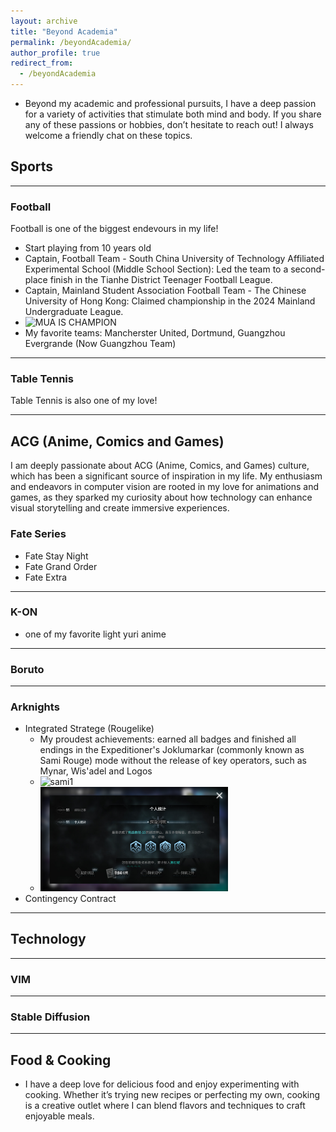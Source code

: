 ```yaml
---
layout: archive
title: "Beyond Academia"
permalink: /beyondAcademia/
author_profile: true
redirect_from:
  - /beyondAcademia
---
```

<!-- {% include base_path %} -->
- Beyond my academic and professional pursuits, I have a deep passion for a variety of activities that stimulate both mind and body. If you share any of these passions or hobbies, don’t hesitate to reach out! I always welcome a friendly chat on these topics.

## Sports
---
### Football

Football is one of the biggest endevours in my life!

- Start playing from 10 years old
- Captain, Football Team - South China University of Technology Affiliated Experimental School (Middle School Section): Led the team to a second-place finish in the Tianhe District Teenager Football League.
- Captain, Mainland Student Association Football Team - The Chinese University of Hong Kong: Claimed championship in the 2024 Mainland Undergraduate League.
- <img src="../images/mua_champion.jpg" alt="MUA IS CHAMPION" width="300"/> 
- My favorite teams: Mancherster United, Dortmund, Guangzhou Evergrande (Now Guangzhou Team)


---  


### Table Tennis

Table Tennis is also one of my love!

---

## ACG (Anime, Comics and Games)
I am deeply passionate about ACG (Anime, Comics, and Games) culture, which has been a significant source of inspiration in my life. My enthusiasm and endeavors in computer vision are rooted in my love for animations and games, as they sparked my curiosity about how technology can enhance visual storytelling and create immersive experiences.

### Fate Series
- Fate Stay Night
- Fate Grand Order
- Fate Extra

---

### K-ON
- one of my favorite light yuri anime 

---

### Boruto

---

### Arknights
- Integrated Stratege (Rougelike)
    - My proudest achievements:  earned all badges and finished all endings in the Expeditioner's Joklumarkar (commonly known as Sami Rouge) mode without the release of key operators, such as Mynar, Wis'adel and Logos
    - <img src="../images/sami_all_badges.png" alt="sami1" width="300"/> 
    - <img src="../images/sami_all_endings.png" alt="sami2" width="300"/> 
- Contingency Contract

---

## Technology

---

### VIM

---

### Stable Diffusion

---

## Food & Cooking
- I have a deep love for delicious food and enjoy experimenting with cooking. Whether it’s trying new recipes or perfecting my own, cooking is a creative outlet where I can blend flavors and techniques to craft enjoyable meals.